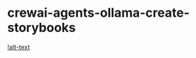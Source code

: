 # crewai-agents-ollama-create-storybooks

[!alt-text](https://github.com/Mr-Jack-Tung/crewai-agents-ollama-create-storybooks/blob/main/crewai-agents-ollama-create-storybooks_results_Screenshot%202024-03-18_01.jpg)
